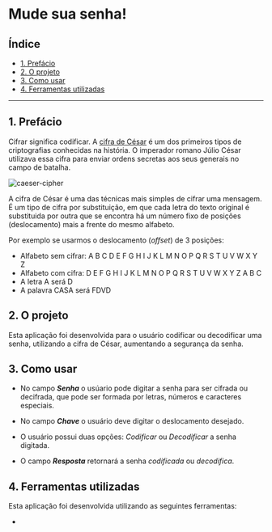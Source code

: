 # Mude sua senha!

## Índice

* [1. Prefácio](#1-prefácio)
* [2. O projeto](#2-O-projeto)
* [3. Como usar](#3-como-usar)
* [4. Ferramentas utilizadas](#4-ferramentas-utilizadas)


***

## 1. Prefácio

Cifrar significa codificar. A [cifra de
César](https://pt.wikipedia.org/wiki/Cifra_de_C%C3%A9sar) é um dos primeiros
tipos de criptografias conhecidas na história. O imperador romano Júlio César
utilizava essa cifra para enviar ordens secretas aos seus generais no campo de
batalha.

![caeser-cipher](https://user-images.githubusercontent.com/11894994/60990999-07ffdb00-a320-11e9-87d0-b7c291bc4cd1.png)

A cifra de César é uma das técnicas mais simples de cifrar uma mensagem. É um
tipo de cifra por substituição, em que cada letra do texto original é
substituida por outra que se encontra há um número fixo de posições
(deslocamento) mais a frente do mesmo alfabeto.

Por exemplo se usarmos o deslocamento (_offset_) de 3 posições:

* Alfabeto sem cifrar: A B C D E F G H I J K L M N O P Q R S T U V W X Y Z
* Alfabeto com cifra:  D E F G H I J K L M N O P Q R S T U V W X Y Z A B C
* A letra A será D
* A palavra CASA será FDVD

## 2. O projeto

Esta aplicação foi desenvolvida para o usuário codificar ou decodificar uma senha, utilizando a cifra de César, aumentando a segurança da senha.

## 3. Como usar

* No campo **_Senha_** o usúario pode digitar a senha para ser cifrada ou decifrada, que pode ser formada por letras, números e caracteres especiais.  

* No campo **_Chave_** o usuário deve digitar o deslocamento desejado.

* O usuário possui duas opções: _Codificar_ ou _Decodificar_ a senha digitada.

* O campo **_Resposta_** retornará a senha _codificada_ ou _decodifica_.

## 4. Ferramentas utilizadas

Esta aplicação foi desenvolvida utilizando as seguintes ferramentas:

* 
